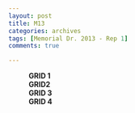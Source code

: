 ```yaml
---
layout: post
title: M13
categories: archives
tags: [Memorial Dr. 2013 - Rep 1]
comments: true

---
```


<figure class="third">
<figcaption> <strong>GRID 1 </strong></figcaption>

<figcaption> <strong>GRID2 </strong></figcaption>

<figcaption> <strong>GRID 3 </strong></figcaption>

<figcaption> <strong>GRID 4</strong> </figcaption>
